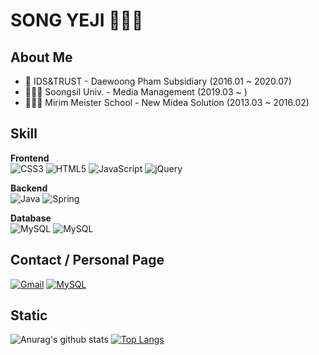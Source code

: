 # SONG YEJI 🙋🏻‍♀️

## About Me
- 🏢 IDS&TRUST - Daewoong Pham Subsidiary (2016.01 ~ 2020.07)
- 👩🏻‍🎓 Soongsil Univ. - Media Management (2019.03 ~ )
- 👩🏻‍🎓 Mirim Meister School - New Midea Solution (2013.03 ~ 2016.02)

## Skill
<div align="left">  

**Frontend**<br>
<img alt="CSS3" src="https://img.shields.io/badge/css3%20-%231572B6.svg?&style=for-the-badge&logo=css3&logoColor=white"/> <img alt="HTML5" src="https://img.shields.io/badge/html5%20-%23E34F26.svg?&style=for-the-badge&logo=html5&logoColor=white"/> <img alt="JavaScript" src="https://img.shields.io/badge/javascript%20-%23323330.svg?&style=for-the-badge&logo=javascript&logoColor=%23F7DF1E"/> <img alt="jQuery" src="https://img.shields.io/badge/jquery%20-%230769AD.svg?&style=for-the-badge&logo=jquery&logoColor=white"/>

**Backend**<br>
<img alt="Java" src="https://img.shields.io/badge/java-%23ED8B00.svg?&style=for-the-badge&logo=java&logoColor=white"/> <img alt="Spring" src="https://img.shields.io/badge/spring%20-%236DB33F.svg?&style=for-the-badge&logo=spring&logoColor=white"/> 

**Database**<br>
<img alt="MySQL" src="https://img.shields.io/badge/mariadb%20-%2314354C.svg?&style=for-the-badge&logo=mariadb&logoColor=white"/> <img alt="MySQL" src="https://img.shields.io/badge/mysql-%2300000f.svg?&style=for-the-badge&logo=mysql&logoColor=white"/>
</div>

## Contact / Personal Page
<a href="mailto:s97528s@gmail.com" target="_blank"><img alt="Gmail" src="https://img.shields.io/badge/Gmail-D14836?style=for-the-badge&logo=gmail&logoColor=white" /></a>
<a href="https://www.notion.so/DEVELOP-STUDY-704fb305b848448cb072abdab123bf9c" target="_blank"><img alt="MySQL" src="https://img.shields.io/badge/notion%20-%23F5F5F5.svg?&style=for-the-badge&logo=notion&logoColor=black"/></a>

## Static
![Anurag's github stats](https://github-readme-stats.vercel.app/api?username=ssyeji&hide=issues&show_icons=true)
[![Top Langs](https://github-readme-stats.vercel.app/api/top-langs/?username=ssyeji&layout=compact)](https://github.com/anuraghazra/github-readme-stats)

<!--
**ssyeji/ssyeji** is a ✨ _special_ ✨ repository because its `README.md` (this file) appears on your GitHub profile.

Here are some ideas to get you started:

- 🔭 I’m currently working on ...
- 🌱 I’m currently learning ...
- 👯 I’m looking to collaborate on ...
- 🤔 I’m looking for help with ...
- 💬 Ask me about ...
- 📫 How to reach me: ...
- 😄 Pronouns: ...
- ⚡ Fun fact: ...
-->
